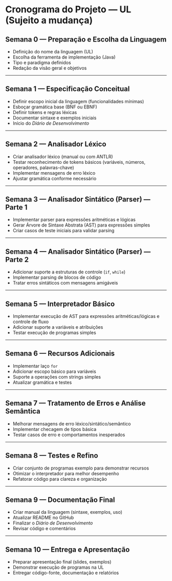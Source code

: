 # Cronograma do Projeto — UL (Sujeito a mudança)

## Semana 0 — Preparação e Escolha da Linguagem 
- Definição do nome da linguagem (UL)
- Escolha da ferramenta de implementação (Java)
- Tipo e paradigma definidos
- Redação da visão geral e objetivos

---

## Semana 1 — Especificação Conceitual
- Definir escopo inicial da linguagem (funcionalidades mínimas)
- Esboçar gramática base (BNF ou EBNF)
- Definir tokens e regras léxicas
- Documentar sintaxe e exemplos iniciais
- Início do *Diário de Desenvolvimento*

---

## Semana 2 — Analisador Léxico
- Criar analisador léxico (manual ou com ANTLR)
- Testar reconhecimento de tokens básicos (variáveis, números, operadores, palavras-chave)
- Implementar mensagens de erro léxico
- Ajustar gramática conforme necessário

---

## Semana 3 — Analisador Sintático (Parser) — Parte 1
- Implementar parser para expressões aritméticas e lógicas
- Gerar Árvore de Sintaxe Abstrata (AST) para expressões simples
- Criar casos de teste iniciais para validar parsing

---

## Semana 4 — Analisador Sintático (Parser) — Parte 2
- Adicionar suporte a estruturas de controle (`if`, `while`)
- Implementar parsing de blocos de código
- Tratar erros sintáticos com mensagens amigáveis

---

## Semana 5 — Interpretador Básico
- Implementar execução de AST para expressões aritméticas/lógicas e controle de fluxo
- Adicionar suporte a variáveis e atribuições
- Testar execução de programas simples

---

## Semana 6 — Recursos Adicionais
- Implementar laço `for`
- Adicionar escopo básico para variáveis
- Suporte a operações com strings simples
- Atualizar gramática e testes

---

## Semana 7 — Tratamento de Erros e Análise Semântica
- Melhorar mensagens de erro léxico/sintático/semântico
- Implementar checagem de tipos básica
- Testar casos de erro e comportamentos inesperados

---

## Semana 8 — Testes e Refino
- Criar conjunto de programas exemplo para demonstrar recursos
- Otimizar o interpretador para melhor desempenho
- Refatorar código para clareza e organização

---

## Semana 9 — Documentação Final
- Criar manual da linguagem (sintaxe, exemplos, uso)
- Atualizar README no GitHub
- Finalizar o *Diário de Desenvolvimento*
- Revisar código e comentários

---

## Semana 10 — Entrega e Apresentação
- Preparar apresentação final (slides, exemplos)
- Demonstrar execução de programas na UL
- Entregar código-fonte, documentação e relatórios
